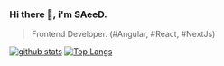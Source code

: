 ### Hi there 👋, i'm SAeeD.

> Frontend Developer.  (#Angular, #React, #NextJs)

[![github stats](https://github-readme-stats.vercel.app/api?username=saeedboroo)](https://github.com/anuraghazra/github-readme-stats)
[![Top Langs](https://github-readme-stats.vercel.app/api/top-langs/?username=saeedboroo&layout=compact)](https://github.com/saeedboroo/github-readme-stats)

<!--
**SaeedBoroo/SaeedBoroo** is a ✨ _special_ ✨ repository because its `README.md` (this file) appears on your GitHub profile.

Here are some ideas to get you started:

- 🔭 I’m currently working on ...
- 🌱 I’m currently learning ...
- 👯 I’m looking to collaborate on ...
- 🤔 I’m looking for help with ...
- 💬 Ask me about ...
- 📫 How to reach me: ...
- 😄 Pronouns: ...
- ⚡ Fun fact: ...
-->

